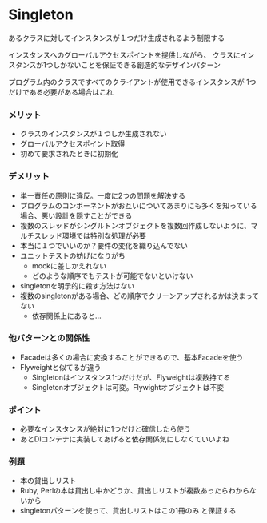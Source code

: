 # Singleton
あるクラスに対してインスタンスが１つだけ生成されるよう制限する

インスタンスへのグローバルアクセスポイントを提供しながら、 
クラスにインスタンスが1つしかないことを保証できる創造的なデザインパターン

プログラム内のクラスですべてのクライアントが使用できるインスタンスが
1つだけである必要がある場合はこれ

### メリット
- クラスのインスタンスが１つしか生成されない
- グローバルアクセスポイント取得
- 初めて要求されたときに初期化

### デメリット
- 単一責任の原則に違反。一度に2つの問題を解決する
- プログラムのコンポーネントがお互いについてあまりにも多くを知っている場合、悪い設計を隠すことができる
- 複数のスレッドがシングルトンオブジェクトを複数回作成しないように、マルチスレッド環境では特別な処理が必要
-  本当に１つでいいのか？要件の変化を織り込んでない
- ユニットテストの妨げになりがち
  - mockに差しかえれない
  - どのような順序でもテストが可能でないといけない
- singletonを明示的に殺す方法はない
- 複数のsingletonがある場合、どの順序でクリーンアップされるかは決まってない
  - 依存関係上にあると...

### 他パターンとの関係性
- Facadeは多くの場合に変換することができるので、基本Facadeを使う
- Flyweightと似てるが違う
  - Singletonはインスタンス1つだけだが、Flyweightは複数持てる
  - Singletonオブジェクトは可変。Flywightオブジェクトは不変

### ポイント
- 必要なインスタンスが絶対に1つだけと確信したら使う
- あとDIコンテナに実装してあげると依存関係気にしなくていいよね

### 例題
- 本の貸出しリスト
- Ruby, Perlの本は貸出し中かどうか、貸出しリストが複数あったらわからないから
- singletonパターンを使って、貸出しリストはこの1冊のみ と保証する
